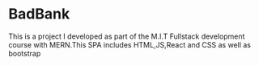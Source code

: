 # BadBank
This is a project I developed as part of the M.I.T Fullstack development course with MERN.This SPA includes HTML,JS,React and CSS as well as bootstrap
